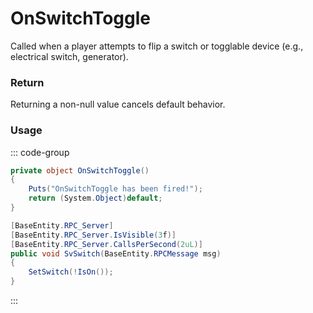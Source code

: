 # OnSwitchToggle
<Badge type="info" text="Entity"/><Badge type="danger" text="Carbon Compatible"/><Badge type="warning" text="Oxide Compatible"/>
Called when a player attempts to flip a switch or togglable device (e.g., electrical switch, generator).

### Return
Returning a non-null value cancels default behavior.

### Usage
::: code-group
```csharp [Example]
private object OnSwitchToggle()
{
	Puts("OnSwitchToggle has been fired!");
	return (System.Object)default;
}
```
```csharp [Source — Assembly-CSharp @ IndustrialConveyor]
[BaseEntity.RPC_Server]
[BaseEntity.RPC_Server.IsVisible(3f)]
[BaseEntity.RPC_Server.CallsPerSecond(2uL)]
public void SvSwitch(BaseEntity.RPCMessage msg)
{
	SetSwitch(!IsOn());
}

```
:::
